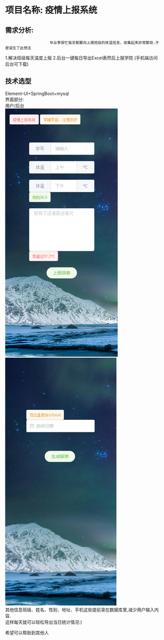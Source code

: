 # 项目名称: 疫情上报系统
## 需求分析: 
                        毕业季很忙每天都要向上报班级的体温信息、收集起来非常繁琐.于是诞生了此想法
   1.解决班级每天温度上报
   2.后台一键每日导出Excel表然后上报学院 (手机端访问后台可下载)
## 技术选型
   Element-UI+SpringBoot+mysql   
   界面部分:  
   用户/后台  
   ![avatar](pics/user.png) ![avatar](pics/admin.png)  
   其他信息班级、姓名、性别、地址、手机这些提前录在数据库里,减少用户输入内容.  
   这样每天就可以轻松导出当日统计情况:)  

   
   希望可以帮助到其他人
  
